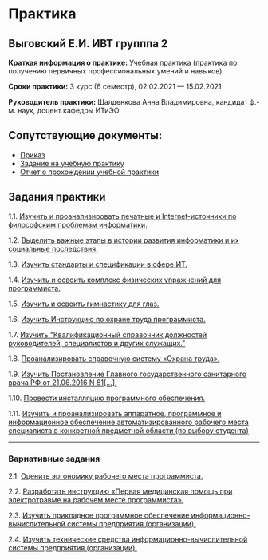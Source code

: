 # Практика
## Выговский Е.И. ИВТ групппа 2

**Краткая информация о практике:** Учебная практика (практика по получению первичных профессиональных умений и навыков) 

**Сроки практики:** 3 курс (6 семестр), 02.02.2021 — 15.02.2021

**Руководитель практики:** Шалденкова Анна Владимировна,  кандидат ф.-м. наук, доцент кафедры ИТиЭО

## Сопутствующие документы:
- [Приказ](https://drive.google.com/file/d/13q_E06nbFk8exx8yKWt7Eplt1kvl9F03/view "Приказ")
- [Задание на учебную практику](https://github.com/eugenexii/practice/blob/main/%D0%B7%D0%B0%D0%B4%D0%B0%D0%BD%D0%B8%D0%B5_3%D0%BA%D1%83%D1%80%D1%81.pdf "Задание на учебную практику")
- [Отчет о прохождении учебной практики](https://github.com/eugenexii/practice/blob/main/%D0%BE%D1%82%D1%87%D0%B5%D1%82_3%D0%BA%D1%83%D1%80%D1%81.pdf "Отчет о прохождении учебной практики")

## Задания практики

1.1. [Изучить и проанализировать печатные и Internet-источники по философским проблемам информатики.](https://github.com/eugenexii/practice/blob/main/%D0%98%D0%A1%D0%A0/1.1.pdf "Изучить и проанализировать печатные и Internet-источники по философским проблемам информатики.")

1.2. [Выделить важные этапы в истории развития информатики и их социальные последствия.](https://mm.tt/1774219688?t=ANpCd4ukd7 "Выделить важные этапы в истории развития информатики и их социальные последствия.")

1.3. [Изучить стандарты и спецификации в сфере ИТ.](https://github.com/eugenexii/practice/blob/main/%D0%98%D0%A1%D0%A0/1.3.pdf "Изучить стандарты и спецификации в сфере ИТ.")

1.4. [Изучить и освоить комплекс физических упражнений для программиста.](https://github.com/eugenexii/practice/blob/main/%D0%98%D0%A1%D0%A0/1.4.pdf "Изучить и освоить комплекс физических упражнений для программиста.")

1.5. [Изучить и освоить гимнастику для глаз.](https://github.com/eugenexii/practice/blob/main/%D0%98%D0%A1%D0%A0/1.5.pdf "Изучить и освоить гимнастику для глаз.")

1.6. [Изучить Инструкцию по охране труда программиста.](https://github.com/eugenexii/practice/blob/main/%D0%98%D0%A1%D0%A0/1.6.pdf "Изучить Инструкцию по охране труда программиста.")

1.7. [Изучить "Квалификационный справочник должностей руководителей, специалистов и других служащих."](https://github.com/eugenexii/practice/blob/main/%D0%98%D0%A1%D0%A0/1.7.pdf "Изучить Квалификационный справочник должностей руководителей, специалистов и других служащих.")

1.8. [Проанализировать справочную систему «Охрана труда».](https://github.com/eugenexii/practice/blob/main/%D0%98%D0%A1%D0%A0/1.8.pdf "Проанализировать справочную систему «Охрана труда».")

1.9. [Изучить Постановление Главного государственного санитарного врача РФ от 21.06.2016 N 81[...].](https://github.com/eugenexii/practice/blob/main/%D0%98%D0%A1%D0%A0/1.9.pdf "Изучить Постановление Главного государственного санитарного врача РФ от 21.06.2016 N 81[...].")

1.10. [Провести инсталляцию программного обеспечения.](https://github.com/eugenexii/practice/blob/main/%D0%98%D0%A1%D0%A0/1.10.pdf "Провести инсталляцию программного обеспечения.")

1.11. [Изучить и проанализировать аппаратное, программное и информационное обеспечение автоматизированного рабочего места специалиста в конкретной предметной области (по выбору студента)](https://github.com/eugenexii/practice/blob/main/%D0%98%D0%A1%D0%A0/1.11 "Изучить и проанализировать аппаратное, программное и информационное обеспечение автоматизированного рабочего места специалиста в конкретной предметной области (по выбору студента).")

------------

### Вариативные задания

2.1.  [Оценить эргономику рабочего места программиста.](https://github.com/eugenexii/practice/blob/main/%D0%92%D0%A1%D0%A0/2.1.pdf "Оценить эргономику рабочего места программиста.")

2.2. [Разработать инструкцию «Первая медицинская помощь при электротравме на рабочем месте программиста».](https://github.com/eugenexii/practice/blob/main/%D0%92%D0%A1%D0%A0/2.1.pdf "Разработать инструкцию «Первая медицинская помощь при электротравме на рабочем месте программиста».")

2.3. [Изучить прикладное программное обеспечение информационно-вычислительной системы предприятия (организации).](https://github.com/eugenexii/practice/blob/main/%D0%92%D0%A1%D0%A0/2.3.pdf "Изучить прикладное программное обеспечение информационно-вычислительной системы предприятия (организации).")

2.4. [Изучить технические средства информационно-вычислительной системы предприятия (организации).](https://github.com/eugenexii/practice/blob/main/%D0%92%D0%A1%D0%A0/2.4.pdf "Изучить технические средства информационно-вычислительной системы предприятия (организации).")
